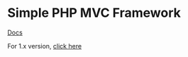 # Simple PHP MVC Framework


[Docs](./docs/readme.md)

For 1.x version, [click here](https://github.com/buihanh2304/simple-php-mvc-framework/tree/1.x/docs)
